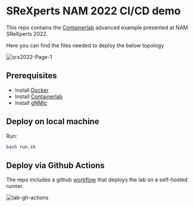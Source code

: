 # SReXperts NAM 2022 CI/CD demo

This repo contains the [Containerlab](https://containerlab.srlinux.dev/) advanced example presented at NAM SReXperts 2022.

Here you can find the files needed to deploy the below topology

![srx2022-Page-1](https://user-images.githubusercontent.com/12892894/138223207-b4ad2ffd-57b7-48d1-8dbe-f5d16f11d151.png)

## Prerequisites

- Install [Docker](https://docs.docker.com/engine/install/)
- Install [Containerlab](https://containerlab.srlinux.dev/install/)
- Install [gNMIc](https://gnmic.kmrd.dev/install/)

## Deploy on local machine

Run:

```bash
bash run.sh
```

## Deploy via Github Actions

The repo includes a github [workflow](https://github.com/srl-labs/clab-srx2022-advanced/blob/main/.github/workflows/wf.yaml) that deploys the lab on a self-hosted runner.

![lab-gh-actions](https://user-images.githubusercontent.com/12892894/138225607-35f3bad3-5e05-4f37-a74f-f0840029cf0c.png)
